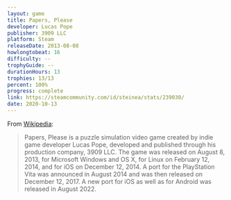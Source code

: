 ```yaml
---
layout: game
title: Papers, Please
developer: Lucas Pope
publisher: 3909 LLC
platform: Steam
releaseDate: 2013-08-08
howlongtobeat: 16
difficulty: --
trophyGuide: --
durationHours: 13
trophies: 13/13
percent: 100%
progress: complete
link: https://steamcommunity.com/id/steinea/stats/239030/
date: 2020-10-13
---
```


From [Wikipedia](https://en.wikipedia.org/wiki/Papers,_Please):

> Papers, Please is a puzzle simulation video game created by indie game developer Lucas Pope, developed and published through his production company, 3909 LLC. The game was released on August 8, 2013, for Microsoft Windows and OS X, for Linux on February 12, 2014, and for iOS on December 12, 2014. A port for the PlayStation Vita was announced in August 2014 and was then released on December 12, 2017. A new port for iOS as well as for Android was released in August 2022.
